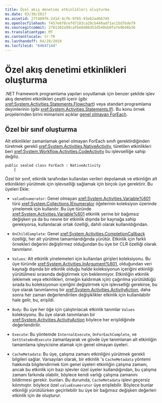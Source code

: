 ```yaml
---
title: Özel akış denetimi etkinlikleri oluşturma
ms.date: 03/30/2017
ms.assetid: 27f409f6-2d1d-4cfb-9765-93eb2ad667d5
ms.openlocfilehash: f457e6f8cefd7183ca20cb449adf1ac15d7bde79
ms.sourcegitcommit: 2701302a99cafbe0d86d53d540eb0fa7e9b46b36
ms.translationtype: MT
ms.contentlocale: tr-TR
ms.lasthandoff: 04/28/2019
ms.locfileid: "64647144"
---
```

# <a name="creating-custom-flow-control-activities"></a>Özel akış denetimi etkinlikleri oluşturma
.NET Framework programlama yapıları soyutlamak için benzer şekilde işlev akış denetimi etkinlikleri çeşitli içerir (gibi <xref:System.Activities.Statements.Flowchart>) veya standart programlama deyimlerinin (gibi <xref:System.Activities.Statements.If>). Bu konu örnek projelerinden birini mimarisini açıklar [genel olmayan ForEach](./samples/non-generic-foreach.md).  
  
## <a name="creating-the-custom-class"></a>Özel bir sınıf oluşturma  
 Alt etkinlikler zamanlamak genel olmayan ForEach sınıfı gerektirdiğinden türetmek gerekli <xref:System.Activities.NativeActivity>, türetilen etkinlikleri beri <xref:System.Workflow.Activities.CodeActivity> bu işlevselliğe sahip değiliz.  
  
```  
public sealed class ForEach : NativeActivity  
    {  
```  
  
 Özel bir sınıf, etkinlik tarafından kullanılan verileri depolamak ve etkinliğin alt etkinlikleri yürütmek için işlevselliği sağlamak için birçok üye gerektirir. Bu üyeleri Ekle:  
  
- `valueEnumerator`: Genel olmayan <xref:System.Activities.Variable%601> türü <xref:System.Collections.IEnumerator> öğelerinin koleksiyon üzerinde yinelemek için kullanılır. Bu üye türünde <xref:System.Activities.Variable%601> etkinlik yerine bir bağımsız değişken ya da bu nesne bir etkinlik dışında bir kaynağa sahip gerekiyorsa, kullanılacak ortak özelliği, dahili olarak kullanıldığından.  
  
- `OnChildComplete`: Genel <xref:System.Activities.CompletionCallback> özelliği, her alt yürütme tamamlandığında yürütür. Etkinlik için farklı örnekleri değerini değiştirmez olduğundan bu üye bir CLR özelliği olarak tanımlanır.  
  
- `Values`: Alt etkinlik yinelemeleri için kullanılan girişleri koleksiyonu. Bu üye türünde <xref:System.Activities.InArgument%601>, olduğundan veri kaynağı dışında bir etkinlik olduğu halde koleksiyonun içeriğini etkinliği yürütülmesi sırasında değiştirmek için beklenmiyor. Etkinliğin etkinlik (eklemek veya etkinlikleri, örneğin kaldırmak için) çağırılma yürütüldüğü sırada bu koleksiyonun içeriğini değiştirmek için işlevselliği gerekirse, bu üye olarak tanımlanmış bir <xref:System.Activities.ActivityAction>, daha sonra her zaman değerlendirilen değişiklikler etkinlik için kullanılabilir hale gelir, bu, erişildi.  
  
- `Body`: Bu üye her öğe için çalıştırılacak etkinlik tanımlar `Values` koleksiyonu. Bu üye olarak tanımlanan bir <xref:System.Activities.ActivityAction> böylece her erişildiğinde değerlendirilir.  
  
- `Execute`: Bu yöntemde `InternalExecute`, `OnForEachComplete`, ve `GetStateAndExecute` zamanlayarak ve gövde üye tanımlanan alt etkinliğin tamamlama işleyicisine atamak için genel olmayan üyeleri.  
  
- `CacheMetadata`: Bu üye, çalışma zamanı etkinliğini yürütmek gerekli bilgileri sağlar. Varsayılan olarak, bir etkinlik 's `CacheMetadata` yöntemi hakkında bilgilendirmek tüm genel üyeleri etkinliğin çalışma zamanı, ancak bu etkinlik için bazı işlevler özel üyeler kullandığından, bu çalışma zamanı farkında olabilir, böylece kendi varlığı çalışma zamanını bildirmesi gerekir. bunları. Bu durumda, `CacheMetadata` işlevi geçersiz kılınmıştır. böylece özel `valueEnumerator` üye erişilebilir. Böylece bunlar etkinliği yürütülürken geçirilebilir bu üye bir bağımsız değişken değerleri etkinlik için de oluşturur.
